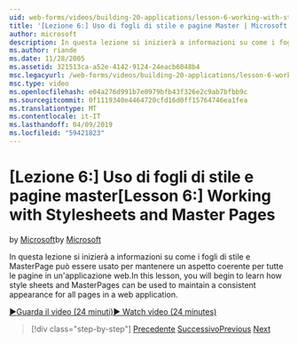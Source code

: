 ```yaml
---
uid: web-forms/videos/building-20-applications/lesson-6-working-with-stylesheets-and-master-pages
title: '[Lezione 6:] Uso di fogli di stile e pagine Master | Microsoft Docs'
author: microsoft
description: In questa lezione si inizierà a informazioni su come i fogli di stile e MasterPage può essere usato per mantenere un aspetto coerente per tutte le pagine in un'applicazione web.
ms.author: riande
ms.date: 11/28/2005
ms.assetid: 321513ca-a52e-4142-9124-24eacb6048b4
msc.legacyurl: /web-forms/videos/building-20-applications/lesson-6-working-with-stylesheets-and-master-pages
msc.type: video
ms.openlocfilehash: e04a276d991b7e0979bfb43f326e2c9ab7bfbb9c
ms.sourcegitcommit: 0f1119340e4464720cfd16d0ff15764746ea1fea
ms.translationtype: MT
ms.contentlocale: it-IT
ms.lasthandoff: 04/09/2019
ms.locfileid: "59421823"
---
```

# <a name="lesson-6-working-with-stylesheets-and-master-pages"></a><span data-ttu-id="844a1-103">[Lezione 6:] Uso di fogli di stile e pagine master</span><span class="sxs-lookup"><span data-stu-id="844a1-103">[Lesson 6:] Working with Stylesheets and Master Pages</span></span>

<span data-ttu-id="844a1-104">by [Microsoft](https://github.com/microsoft)</span><span class="sxs-lookup"><span data-stu-id="844a1-104">by [Microsoft](https://github.com/microsoft)</span></span>

<span data-ttu-id="844a1-105">In questa lezione si inizierà a informazioni su come i fogli di stile e MasterPage può essere usato per mantenere un aspetto coerente per tutte le pagine in un'applicazione web.</span><span class="sxs-lookup"><span data-stu-id="844a1-105">In this lesson, you will begin to learn how style sheets and MasterPages can be used to maintain a consistent appearance for all pages in a web application.</span></span>

[<span data-ttu-id="844a1-106">&#9654;Guarda il video (24 minuti)</span><span class="sxs-lookup"><span data-stu-id="844a1-106">&#9654; Watch video (24 minutes)</span></span>](https://channel9.msdn.com/Blogs/ASP-NET-Site-Videos/lesson-6-working-with-stylesheets-and-master-pages)

> [!div class="step-by-step"]
> <span data-ttu-id="844a1-107">[Precedente](lesson-5-debugging-and-tracing-your-website.md)
> [Successivo](lesson-7-databinding-to-user-interface-controls.md)</span><span class="sxs-lookup"><span data-stu-id="844a1-107">[Previous](lesson-5-debugging-and-tracing-your-website.md)
[Next](lesson-7-databinding-to-user-interface-controls.md)</span></span>
